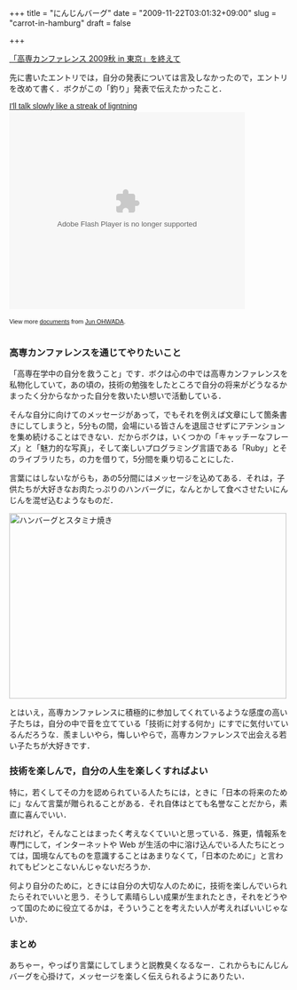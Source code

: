 +++
title = "にんじんバーグ"
date = "2009-11-22T03:01:32+09:00"
slug = "carrot-in-hamburg"
draft = false

+++

<p><a href="http://june29.jp/2009/11/16/kosenconf-009tokyo/" title="「高専カンファレンス 2009秋 in 東京」を終えて">「高専カンファレンス 2009秋 in 東京」を終えて</a></p>
<p>先に書いたエントリでは，自分の発表については言及しなかったので，エントリを改めて書く．ボクがこの「釣り」発表で伝えたかったこと．</p>
<div style="width:425px;text-align:left" id="__ss_2449054"><a style="font:14px Helvetica,Arial,Sans-serif;display:block;margin:12px 0 3px 0;text-decoration:underline;" href="http://www.slideshare.net/june29/ill-talk-slowly-like-a-streak-of-ligntning" title="I&#39;ll talk slowly like a streak of ligntning">I&#39;ll talk slowly like a streak of ligntning</a><object style="margin:0px" width="425" height="355"><param name="movie" value="http://static.slidesharecdn.com/swf/ssplayer2.swf?doc=ltslowly-091108042404-phpapp02&#038;stripped_title=ill-talk-slowly-like-a-streak-of-ligntning" /><param name="allowFullScreen" value="true"/><param name="allowScriptAccess" value="always"/><embed src="http://static.slidesharecdn.com/swf/ssplayer2.swf?doc=ltslowly-091108042404-phpapp02&#038;stripped_title=ill-talk-slowly-like-a-streak-of-ligntning" type="application/x-shockwave-flash" allowscriptaccess="always" allowfullscreen="true" width="425" height="355"></embed></object></p>
<div style="font-size:11px;font-family:tahoma,arial;height:26px;padding-top:2px;">View more <a style="text-decoration:underline;" href="http://www.slideshare.net/">documents</a> from <a style="text-decoration:underline;" href="http://www.slideshare.net/june29">Jun OHWADA</a>.</div>
</div>
<h3>高専カンファレンスを通じてやりたいこと</h3>
<p>「高専在学中の自分を救うこと」です．ボクは心の中では高専カンファレンスを私物化していて，あの頃の，技術の勉強をしたところで自分の将来がどうなるかまったく分からなかった自分を救いたい想いで活動している．</p>
<p>そんな自分に向けてのメッセージがあって，でもそれを例えば文章にして箇条書きにしてしまうと，5分もの間，会場にいる皆さんを退屈させずにアテンションを集め続けることはできない．だからボクは，いくつかの「キャッチーなフレーズ」と「魅力的な写真」，そして楽しいプログラミング言語である「Ruby」とそのライブラリたち，の力を借りて，5分間を乗り切ることにした．</p>
<p>言葉にはしないながらも，あの5分間にはメッセージを込めてある．それは，子供たちが大好きなお肉たっぷりのハンバーグに，なんとかして食べさせたいにんじんを混ぜ込むようなものだ．</p>
<p><a href="http://www.flickr.com/photos/june29/4050729387/" title="ハンバーグとスタミナ焼き by june29, on Flickr"><img src="http://farm3.static.flickr.com/2547/4050729387_589ce4e1b0.jpg" width="500" height="334" alt="ハンバーグとスタミナ焼き" /></a></p>
<p>とはいえ，高専カンファレンスに積極的に参加してくれているような感度の高い子たちは，自分の中で音を立てている「技術に対する何か」にすでに気付いているんだろうな．羨ましいやら，悔しいやらで，高専カンファレンスで出会える若い子たちが大好きです．</p>
<h3>技術を楽しんで，自分の人生を楽しくすればよい</h3>
<p>特に，若くしてその力を認められている人たちには，ときに「日本の将来のために」なんて言葉が贈られることがある．それ自体はとても名誉なことだから，素直に喜んでいい．</p>
<p>だけれど，そんなことはまったく考えなくていいと思っている．殊更，情報系を専門にして，インターネットや Web が生活の中に溶け込んでいる人たちにとっては，国境なんてものを意識することはあまりなくて，「日本のために」と言われてもピンとこないんじゃないだろうか．</p>
<p>何より自分のために，ときには自分の大切な人のために，技術を楽しんでいられたらそれでいいと思う．そうして素晴らしい成果が生まれたとき，それをどうやって国のために役立てるかは，そういうことを考えたい人が考えればいいじゃないか．</p>
<h3>まとめ</h3>
<p>あちゃー，やっぱり言葉にしてしまうと説教臭くなるなー．これからもにんじんバーグを心掛けて，メッセージを楽しく伝えられるようにありたい．</p>
